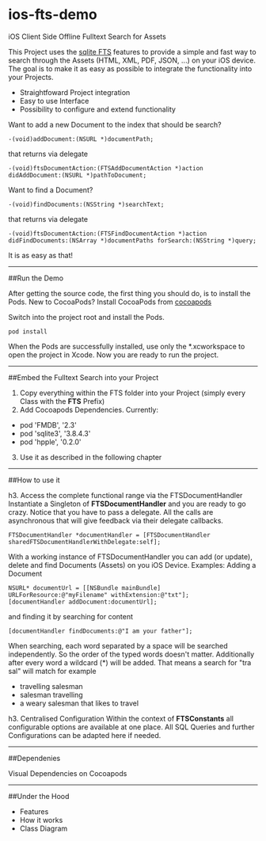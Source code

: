 ios-fts-demo
============

iOS Client Side Offline Fulltext Search for Assets

This Project uses the [sqlite FTS](http://www.sqlite.org/fts3.html) features to provide a simple and fast way to search through the Assets (HTML, XML, PDF, JSON, ...) on your iOS device.
The goal is to make it as easy as possible to integrate the functionality into your Projects.
- Straightfoward Project integration
- Easy to use Interface
- Possibility to configure and extend functionality

Want to add a new Document to the index that should be search?
    
    -(void)addDocument:(NSURL *)documentPath;

that returns via delegate
    
    -(void)ftsDocumentAction:(FTSAddDocumentAction *)action didAddDocument:(NSURL *)pathToDocument;


Want to find a Document?

    -(void)findDocuments:(NSString *)searchText;

that returns via delegate

    -(void)ftsDocumentAction:(FTSFindDocumentAction *)action didFindDocuments:(NSArray *)documentPaths forSearch:(NSString *)query;


It is as easy as that!


--------------------------

##<a id="run-demo" name="run-demo"></a>Run the Demo

After getting the source code, the first thing you should do, is to install the Pods.
New to CocoaPods? Install CocoaPods from [cocoapods](http://guides.cocoapods.org/using/getting-started.html)

Switch into the project root and install the Pods.

    pod install

When the Pods are successfully installed, use only the *.xcworkspace to open the project in Xcode.
Now you are ready to run the project.

--------------------------

##<a id="embed-into-project" name="embed-into-project"></a>Embed the Fulltext Search into your Project

1. Copy everything within the FTS folder into your Project (simply every Class with the **FTS** Prefix)
2. Add Cocoapods Dependencies. Currently:
  - pod 'FMDB', '2.3'
  - pod 'sqlite3', '3.8.4.3'
  - pod 'hpple', '0.2.0'
3. Use it as described in the following chapter

--------------------------

##<a id="how-to-use" name="how-to-use"></a>How to use it

h3. Access the complete functional range via the FTSDocumentHandler
Instantiate a Singleton of **FTSDocumentHandler** and you are ready to go crazy. Notice that you have to pass a delegate.
All the calls are asynchronous that will give feedback via their delegate callbacks.

    FTSDocumentHandler *documentHandler = [FTSDocumentHandler sharedFTSDocumentHandlerWithDelegate:self];

With a working instance of FTSDocumentHandler you can add (or update), delete and find Documents (Assets) on you iOS Device.
Examples:
Adding a Document

    NSURL* documentUrl = [[NSBundle mainBundle] URLForResource:@"myFilename" withExtension:@"txt"];
    [documentHandler addDocument:documentUrl];

and finding it by searching for content

    [documentHandler findDocuments:@"I am your father"];

When searching, each word separated by a space will be searched independently. So the order of the typed words doesn't matter.
Additionally after every word a wildcard (*) will be added. That means a search for "tra sal" will match for example
- travelling salesman
- salesman travelling
- a weary salesman that likes to travel

h3. Centralised Configuration
Within the context of **FTSConstants** all configurable options are available at one place.
All SQL Queries and further Configurations can be adapted here if needed.

--------------------------

##<a id="dependencies" name="dependencies"></a>Dependenies

Visual Dependencies on Cocoapods

--------------------------

##<a id="under-the-hood" name="under-the-hood"></a>Under the Hood

- Features
- How it works
- Class Diagram